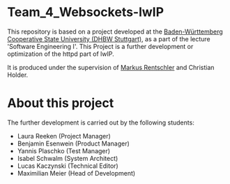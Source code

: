 # Team_4_Websockets-lwIP

This repository is based on a project developed at the [Baden-Württemberg Cooperative State University (DHBW Stuttgart)](https://www.dhbw-stuttgart.de/), as a part of the lecture 'Software Engineering I'.
This Project is a further development or optimization of the httpd part of lwIP.

It is produced under the supervision of [Markus Rentschler](http://wwwlehre.dhbw-stuttgart.de/~rentschler/) and Christian Holder.

# About this project

The further development is carried out by the following students:
- Laura Reeken (Project Manager)
- Benjamin Esenwein (Product Manager)
- Yannis Plaschko (Test Manager)
- Isabel Schwalm (System Architect)
- Lucas Kaczynski (Technical Editor)
- Maximilian Meier (Head of Development)
